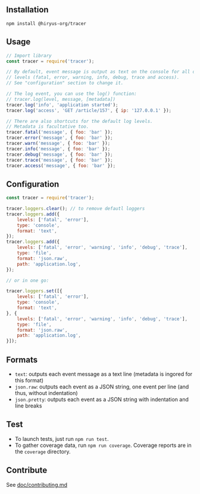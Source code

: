 ## Installation

```
npm install @hiryus-org/tracer
```


## Usage

```javascript
// Import library
const tracer = require('tracer');

// By default, event message is output as text on the console for all default
// levels (fatal, error, warning, info, debug, trace and access).
// See "configuration" section to change it.

// The log event, you can use the log() function:
// tracer.log(level, message, [metadata])
tracer.log('info', 'application started');
tracer.log('access', 'GET /article/157', { ip: '127.0.0.1' });

// There are also shortcuts for the default log levels.
// Metadata is facultative too.
tracer.fatal('message', { foo: 'bar' });
tracer.error('message', { foo: 'bar' });
tracer.warn('message', { foo: 'bar' });
tracer.info('message', { foo: 'bar' });
tracer.debug('message', { foo: 'bar' });
tracer.trace('message', { foo: 'bar' });
tracer.access('message', { foo: 'bar' });
```


## Configuration

```javascript
const tracer = require('tracer');

tracer.loggers.clear(); // to remove defautl loggers
tracer.loggers.add({
    levels: ['fatal', 'error'],
    type: 'console',
    format: 'text',
});
tracer.loggers.add({
    levels: ['fatal', 'error', 'warning', 'info', 'debug', 'trace'],
    type: 'file',
    format: 'json.raw',
    path: 'application.log',
});

// or in one go:

tracer.loggers.set([{
    levels: ['fatal', 'error'],
    type: 'console',
    format: 'text',
}, {
    levels: ['fatal', 'error', 'warning', 'info', 'debug', 'trace'],
    type: 'file',
    format: 'json.raw',
    path: 'application.log',
}]);
```


## Formats

* `text`: outputs each event message as a text line (metadata is ingored for this format)
* `json.raw`: outputs each event as a JSON string, one event per line (and thus, without indentation)
* `json.pretty`: outputs each event as a JSON string with indentation and line breaks


## Test

* To launch tests, just run `npm run test`.
* To gather coverage data, run `npm run coverage`.
  Coverage reports are in the `coverage` directory.


## Contribute

See [doc/contributing.md](doc/contributing.md)
